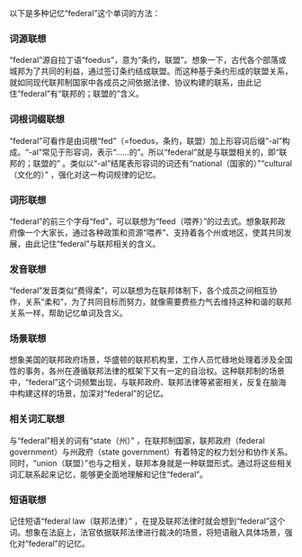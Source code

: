 以下是多种记忆“federal”这个单词的方法：

### 词源联想
“federal”源自拉丁语“foedus”，意为“条约，联盟”。想象一下，古代各个部落或城邦为了共同的利益，通过签订条约结成联盟。而这种基于条约形成的联盟关系，就如同现代联邦制国家中各成员之间依据法律、协议构建的联系，由此记住“federal”有“联邦的；联盟的”含义。

### 词根词缀联想
“federal”可看作是由词根“fed”（=foedus，条约，联盟）加上形容词后缀“-al”构成。“-al”常见于形容词，表示“……的”。所以“federal”就是与联盟相关的，即“联邦的；联盟的” 。类似以“-al”结尾表形容词的词还有“national（国家的）”“cultural（文化的）” ，强化对这一构词规律的记忆。

### 词形联想
“federal”的前三个字母“fed”，可以联想为“feed（喂养）”的过去式。想象联邦政府像一个大家长，通过各种政策和资源“喂养”、支持着各个州或地区，使其共同发展，由此记住“federal”与联邦相关的含义。

### 发音联想
“federal”发音类似“费得柔”，可以联想为在联邦体制下，各个成员之间相互协作，关系“柔和”，为了共同目标而努力，就像需要费些力气去维持这种和谐的联邦关系一样，帮助记忆单词及含义。

### 场景联想
想象美国的联邦政府场景，华盛顿的联邦机构里，工作人员忙碌地处理着涉及全国性的事务，各州在遵循联邦法律的框架下又有一定的自治权。这种联邦制的场景中，“federal”这个词频繁出现，与联邦政府、联邦法律等紧密相关，反复在脑海中构建这样的场景，加深对“federal”的记忆。

### 相关词汇联想
与“federal”相关的词有“state（州）” ，在联邦制国家，联邦政府（federal government）与州政府（state government）有着特定的权力划分和协作关系。同时，“union（联盟）”也与之相关，联邦本身就是一种联盟形式。通过将这些相关词汇联系起来记忆，能够更全面地理解和记住“federal”。

### 短语联想
记住短语“federal law（联邦法律）” ，在提及联邦法律时就会想到“federal”这个词。想象在法庭上，法官依据联邦法律进行裁决的场景，将短语融入具体场景，强化对“federal”的记忆。 